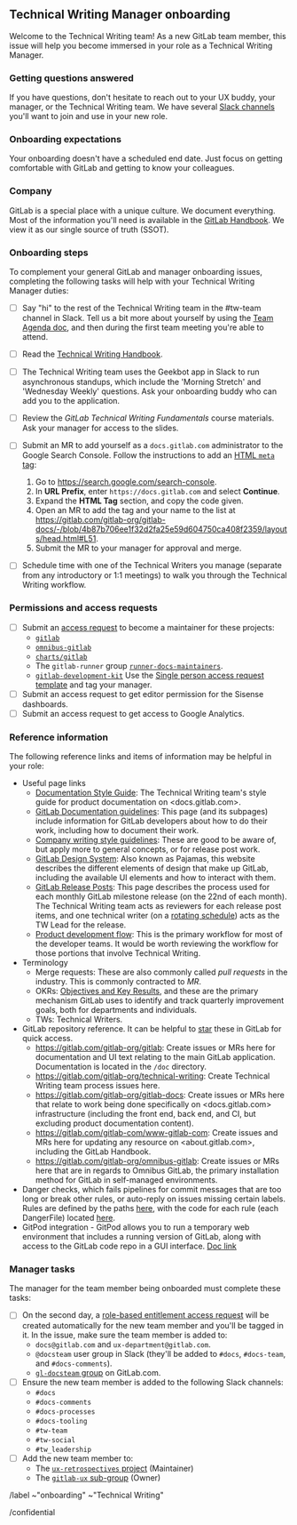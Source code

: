 ## Technical Writing Manager onboarding

Welcome to the Technical Writing team! As a new GitLab team member, this issue will help you become immersed in your role as a Technical Writing Manager.

### Getting questions answered

If you have questions, don't hesitate to reach out to your UX buddy, your manager, or the Technical Writing team. We have several [Slack channels](https://about.gitlab.com/handbook/engineering/ux/technical-writing/#slack-channels) you'll want to join and use in your new role.

### Onboarding expectations

Your onboarding doesn't have a scheduled end date. Just focus on getting comfortable with GitLab and getting to know your colleagues.

### Company

GitLab is a special place with a unique culture. We document everything. Most of the information you'll need is available in the [GitLab Handbook](https://about.gitlab.com/handbook/). We view it as our single source of truth (SSOT).

### Onboarding steps

To complement your general GitLab and manager onboarding issues, completing the following tasks will help with your Technical Writing Manager duties:

- [ ] Say "hi" to the rest of the Technical Writing team in the #tw-team channel in Slack. Tell us a bit more about yourself by using the [Team Agenda doc](https://docs.google.com/document/d/1XRyVjR5G21Amq4QqJs9jbV0BVQquiBAyPR257-hT1JY/edit), and then during the first team meeting you're able to attend.
- [ ] Read the [Technical Writing Handbook](https://about.gitlab.com/handbook/product/technical-writing/).
- [ ] The Technical Writing team uses the Geekbot app in Slack to run asynchronous standups, which include the 'Morning Stretch' and 'Wednesday Weekly' questions. Ask your onboarding buddy who can add you to the application.
- [ ] Review the _GitLab Technical Writing Fundamentals_ course materials. Ask your manager for access to the slides.
- [ ] Submit an MR to add yourself as a `docs.gitlab.com` administrator to the Google Search Console. Follow the instructions to add an [HTML `meta` tag](https://support.google.com/webmasters/answer/9008080?hl=en&ref_topic=9455938#zippy=%2Chtml-tag):

  1. Go to <https://search.google.com/search-console>.
  1. In **URL Prefix**, enter `https://docs.gitlab.com` and select **Continue**.
  1. Expand the **HTML Tag** section, and copy the code given.
  1. Open an MR to add the tag and your name to the list at <https://gitlab.com/gitlab-org/gitlab-docs/-/blob/4b87b706ee1f32d2fa25e59d604750ca408f2359/layouts/head.html#L51>.
  1. Submit the MR to your manager for approval and merge.

- [ ] Schedule time with one of the Technical Writers you manage (separate from any introductory or 1:1 meetings) to walk you through the Technical Writing workflow.

### Permissions and access requests

- [ ] Submit an [access request](https://about.gitlab.com/handbook/business-technology/team-member-enablement/onboarding-access-requests/access-requests/) to become a maintainer for these projects:
   - [`gitlab`](https://gitlab.com/gitlab-org/gitlab)
   - [`omnibus-gitlab`](https://gitlab.com/gitlab-org/omnibus-gitlab)
   - [`charts/gitlab`](https://gitlab.com/gitlab-org/charts/gitlab)
   - The `gitlab-runner` group [`runner-docs-maintainers`](https://gitlab.com/groups/gitlab-com/runner-docs-maintainers/-/group_members?sort=access_level_desc).
   - [`gitlab-development-kit`](https://gitlab.com/gitlab-org/gitlab-development-kit) Use the [Single person access request template](https://gitlab.com/gitlab-com/access-requests/issues/new) and tag your manager.
- [ ] Submit an access request to get editor permission for the Sisense dashboards.
- [ ] Submit an access request to get access to Google Analytics.

### Reference information

The following reference links and items of information may be helpful in your role:

- Useful page links
  - [Documentation Style Guide](https://docs.gitlab.com/ee/development/documentation/styleguide/index.html): The Technical Writing team's style guide for product documentation on <docs.gitlab.com>.
  - [GitLab Documentation guidelines](https://docs.gitlab.com/ee/development/documentation/index.html): This page (and its subpages) include information for GitLab developers about how to do their work, including how to document their work.
  - [Company writing style guidelines](https://about.gitlab.com/handbook/communication/#writing-style-guidelines): These are good to be aware of, but apply more to general concepts, or for release post work.
  - [GitLab Design System](https://design.gitlab.com/): Also known as Pajamas, this website describes the different elements of design that make up GitLab, including the available UI elements and how to interact with them.
  - [GitLab Release Posts](https://about.gitlab.com/handbook/marketing/blog/release-posts/): This page describes the process used for each monthly GitLab milestone release (on the 22nd of each month). The Technical Writing team acts as reviewers for each release post items, and one technical writer (on a [rotating schedule](https://about.gitlab.com/handbook/engineering/ux/technical-writing/#regularly-scheduled-tasks)) acts as the TW Lead for the release.
  - [Product development flow](https://about.gitlab.com/handbook/product-development-flow/): This is the primary workflow for most of the developer teams. It would be worth reviewing the workflow for those portions that involve Technical Writing.
- Terminology
  - Merge requests: These are also commonly called _pull requests_ in the industry. This is commonly contracted to _MR_.
  - OKRs: [Objectives and Key Results](https://about.gitlab.com/company/okrs/), and these are the primary mechanism GitLab uses to identify and track quarterly improvement goals, both for departments and individuals.
  - TWs: Technical Writers.
- GitLab repository reference. It can be helpful to [star](https://docs.gitlab.com/ee/user/project/working_with_projects.html#star-a-project) these in GitLab for quick access.
  - <https://gitlab.com/gitlab-org/gitlab>: Create issues or MRs here for documentation and UI text relating to the main GitLab application. Documentation is located in the `/doc` directory.
  - <https://gitlab.com/gitlab-org/technical-writing>: Create Technical Writing team process issues here.
  - <https://gitlab.com/gitlab-org/gitlab-docs>: Create issues or MRs here that relate to work being done specifically on <docs.gitlab.com> infrastructure (including the front end, back end, and CI, but excluding product documentation content).
  - <https://gitlab.com/gitlab-com/www-gitlab-com>: Create issues and MRs here for updating any resource on <about.gitlab.com>, including the GitLab Handbook.
  - <https://gitlab.com/gitlab-org/omnibus-gitlab>: Create issues or MRs here that are in regards to Omnibus GitLab, the primary installation method for GitLab in self-managed environments.
- Danger checks, which fails pipelines for commit messages that are too long or break other rules, or auto-reply on issues missing certain labels. Rules are defined by the paths [here](https://gitlab.com/gitlab-org/gitlab/-/blob/master/Dangerfile), with the code for each rule (each DangerFile) located [here](https://gitlab.com/gitlab-org/gitlab/-/tree/master/danger).
- GitPod integration - GitPod allows you to run a temporary web environment that includes a running version of GitLab, along with access to the GitLab code repo in a GUI interface. [Doc link](https://docs.gitlab.com/ee/integration/gitpod.html#launch-gitpod-in-gitlab)

### Manager tasks

The manager for the team member being onboarded must complete these tasks:

- [ ] On the second day, a [role-based entitlement access request](https://about.gitlab.com/handbook/business-technology/team-member-enablement/onboarding-access-requests/access-requests/baseline-entitlements/#role-entitlements-for-a-specific-job) will be created automatically for the new team member and you'll be tagged in it. In the issue, make sure the team member is added to:
  - `docs@gitlab.com` and `ux-department@gitlab.com`.
  - `@docsteam` user group in Slack (they'll be added to `#docs`, `#docs-team`, and `#docs-comments`).
  - [`gl-docsteam` group](https://gitlab.com/groups/gl-docsteam/-/group_members) on GitLab.com.
- [ ] Ensure the new team member is added to the following Slack channels:
   - `#docs`
   - `#docs-comments`
   - `#docs-processes`
   - `#docs-tooling`
   - `#tw-team`
   - `#tw-social`
   - `#tw_leadership`
- [ ] Add the new team member to:
  - The [`ux-retrospectives` project](https://gitlab.com/gl-retrospectives/ux-retrospectives/-/project_members) (Maintainer)
  - The [`gitlab-ux` sub-group](https://gitlab.com/groups/gitlab-com/gitlab-ux/-/group_members?with_inherited_permissions=exclude) (Owner)

/label ~"onboarding" ~"Technical Writing"

/confidential
